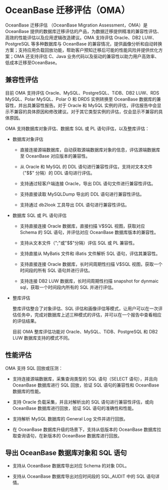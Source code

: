 # OceanBase 迁移评估（OMA）

OceanBase 迁移评估 （OceanBase Migration Assessment，OMA）是 OceanBase 提供的数据库迁移评估的产品，为数据迁移提供精准的兼容性评估、高效的性能评估以及应用逻辑改造建议。OMA 支持评估 Oracle、DB2 LUW、PostgreSQL 等多种数据库与 OceanBase 的兼容情况，提供画像分析和自动转换方案；支持应用负载回放功能，帮助客户预知迁移后可能的性能风险并提供优化方案；OMA 还支持评估 C、Java 业务代码以及驱动的兼容性以助力用户高效率、低成本迁移至OceanBase。

## 兼容性评估

目前 OMA 支持评估 Oracle、MySQL、PostgreSQL、TiDB、DB2 LUW、RDS MySQL、Polar MySQL、Polar O 和 DRDS 实例转换至 OceanBase 数据库的兼容性，并出具兼容性报告。对于 Oracle 和 MySQL 实例的评估，评估报告中会显示不兼容的具体原因和修改建议。对于其它类型实例的评估，仅会显示不兼容的具体原因。

OMA 支持数据库对象评估、数据库 SQL 或 PL 语句评估，以及整库评估：

* 数据库对象评估

  * 直接连接源端数据库，自动获取源端数据库对象的信息，评估源端数据库至 OceanBase 对应版本的兼容性。

  * 从 Oracle 和 MySQL 的 DDL 语句进行兼容性评估，支持对文本文件（"$$" 分隔）的 DDL 语句进行评估。

  * 支持通过轻客户端连接 Oracle，导出 DDL 语句文件进行兼容性评估。

  * 支持直接读取 MySQLDump 导出的 DDL 语句进行兼容性评估。

  * 支持通过 db2look 工具导出 DDL 语句进行兼容性评估。

* 数据库 SQL 或 PL 语句评估

  * 支持直接连接 Oracle 数据库，直接扫描 V$SQL 视图，获取对应 Schema 的 SQL 语句，并评估对应 OceanBase 数据库版本的兼容性。

  * 支持从文本文件（";"或"$$"分隔）评估 SQL 或 PL 兼容性。

  * 支持直接从 MyBatis 文件和 iBatis 文件解析 SQL 语句，评估其兼容性。

  * 支持直接连接 Oracle 数据库，长时间周期性扫描 V$SQL 视图，获取一个时间段的所有 SQL 语句并进行评估。

  * 支持连接 DB2 LUW 数据库，长时间周期性扫描 snapshot for dynmaic sql，获取一个时间段内所有的 SQL 并进行评估。

* 整库评估

  整库评估整合了对象评估、SQL 评估和画像评估等模式，让用户可以在一次评估任务中，完成对数据库上述三种模式的评估，并可以在一个报告中查看相应的评估结果。

  目前 OMA 整库评估功能对 Oracle、MySQL、TiDB、PostgreSQL 和 DB2 LUW 数据库支持的模式不同。

## 性能评估

OMA 支持 SQL 回放或压测：

* 支持连接源端数据库，采集查询类型的 SQL 语句（SELECT 语句），并且向 OceanBase 数据库进行 SQL 回放，验证 SQL 语句的兼容性和 OceanBase 数据库的性能。

* 支持 Oracle 负载采集，并且对解析出的 SQL 语句进行兼容性评估，或向 OceanBase 数据库进行回放，验证 SQL 语句的准确性和性能。

* 支持解析 MySQL 数据库的 General Log 文件并进行回放。

* 在 OceanBase 数据库升级的场景下，支持从低版本的 OceanBase 数据库拉取查询语句，在新版本的 OceanBase 数据库进行回放。

## 导出 OceanBase 数据库对象和 SQL 语句

* 支持从 OceanBase 数据库导出对应 Schema 的对象 DDL。

* 支持从 OceanBase 数据库导出对应时间段的 SQL_AUDIT 中的 SQL 语句详情。
